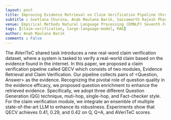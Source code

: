 ```yaml
---
layout: post
title: Improving Evidence Retrieval on Claim Verification Pipeline through Question Enrichment
subtitle : Svetlana Churina, Anab Maulana Barik, Saisamarth Rajesh Phaye
venue: Empirical Methods Natural Language Processing (EMNLP) Seventh Fact Extraction and VERification Workshop (FEVER). 2024
tags: [claim-verification, large-language-model, RAG]
author: Anab Maulana Barik
comments : False
---
```


The AVeriTeC shared task introduces a new real-word claim verification dataset, where a system is tasked to verify a real-world claim based on the evidence found in the internet. In this paper, we proposed a claim verification pipeline called QECV which consists of two modules, Evidence Retrieval and Claim Verification. Our pipeline collects pairs of <Question, Answer> as the evidence. Recognizing the pivotal role of question quality in the evidence efficacy, we proposed question enrichment to enhance the retrieved evidence. Specifically, we adopt three different Question Generation (QG) technique, muti-hop, single-hop, and Fact-checker style. For the claim verification module, we integrate an ensemble of multiple state-of-the-art LLM to enhance its robustness. Experiments show that QECV achieves 0.41, 0.29, and 0.42 on Q, Q+A, and AVeriTeC scores.

